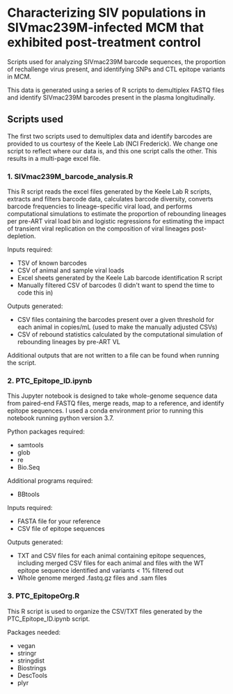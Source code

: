 # Characterizing SIV populations in SIVmac239M-infected MCM that exhibited post-treatment control
Scripts used for analyzing SIVmac239M barcode sequences, the proportion of rechallenge virus present, and identifying SNPs and CTL epitope variants in MCM. 

This data is generated using a series of R scripts to demultiplex FASTQ files and identify SIVmac239M barcodes present in the plasma longitudinally. 

## Scripts used 
The first two scripts used to demultiplex data and identify barcodes are provided to us courtesy of the Keele Lab (NCI Frederick). We change one script to reflect where our data is, and this one script calls the other. This results in a multi-page excel file. 

### 1. SIVmac239M_barcode_analysis.R
This R script reads the excel files generated by the Keele Lab R scripts, extracts and filters barcode data, calculates barcode diversity, converts barcode frequencies to lineage-specific viral load, and performs computational simulations to estimate the proportion of rebounding lineages per pre-ART viral load bin and logistic regressions for estimating the impact of transient viral replication on the composition of viral lineages post-depletion. 

Inputs required: 
- TSV of known barcodes
- CSV of animal and sample viral loads
- Excel sheets generated by the Keele Lab barcode identification R script
- Manually filtered CSV of barcodes (I didn't want to spend the time to code this in)

Outputs generated: 
- CSV files containing the barcodes present over a given threshold for each animal in copies/mL (used to make the manually adjusted CSVs)
- CSV of rebound statistics calculated by the computational simulation of rebounding lineages by pre-ART VL

Additional outputs that are not written to a file can be found when running the script. 

### 2. PTC_Epitope_ID.ipynb 
This Jupyter notebook is designed to take whole-genome sequence data from paired-end FASTQ files, merge reads, map to a reference,  and identify epitope sequences. I used a conda environment prior to running this notebook running python version 3.7.

Python packages required: 
- samtools
- glob
- re
- Bio.Seq

Additional programs required: 
- BBtools
  
Inputs required:
- FASTA file for your reference
- CSV file of epitope sequences

Outputs generated: 
- TXT and CSV files for each animal containing epitope sequences, including merged CSV files for each animal and files with the WT epitope sequence identified and variants < 1% filtered out 
- Whole genome merged .fastq.gz files and .sam files

### 3. PTC_EpitopeOrg.R
This R script is used to organize the CSV/TXT files generated by the PTC_Epitope_ID.ipynb script.  

Packages needed:
- vegan
- stringr
- stringdist
- Biostrings
- DescTools
- plyr
 
